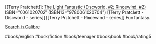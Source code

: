 
[[Terry Pratchett]]: [The Light Fantastic (Discworld, #2; Rincewind, #2)](https://www.goodreads.com/book/show/34506)
ISBN="0061020702" (ISBN13="9780061020704")
[[Terry Pratchett - Discworld - series]] [[Terry Pratchett - Rincewind - series]]
Fun fantasy.

[Search in Calibre](calibre://search/_?q=The%20Light%20Fantastic%20%28Discworld%2C%20%232%3B%20Rincewind%2C%20%232%29)

#book/english #book/fiction #book/teenager #book/book #book/rating5
